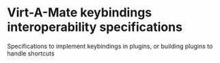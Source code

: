 # Virt-A-Mate keybindings interoperability specifications

Specifications to implement keybindings in plugins, or building plugins to handle shortcuts

